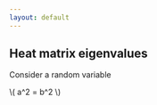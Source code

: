 ```yaml
---
layout: default
---
```


## Heat matrix eigenvalues

Consider a random variable 

\\( a^2 = b^2 \\)
